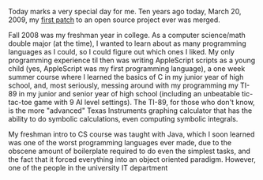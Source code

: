 Today marks a very special day for me. Ten years ago today, March 20, 2009, my
[first
patch](https://github.com/sympy/sympy/commit/ccedb6d5677c5dabf187e241d0aa97b134b152df)
to an open source project ever was merged.

Fall 2008 was my freshman year in college. As a computer science/math double
major (at the time), I wanted to learn about as many programming languages as I
could, so I could figure out which ones I liked. My only programming
experience til then was writing AppleScript scripts as a young child (yes,
AppleScript was my first programming language), a one week summer course where
I learned the basics of C in my junior year of high school, and, most
seriously, messing around with my programming my TI-89 in my junior and senior
year of high school (including an unbeatable tic-tac-toe game with 9 AI level
settings). The TI-89, for those who don't know, is the more "advanced" Texas
Instruments graphing calculator that has the ability to do symbolic
calculations, even computing symbolic integrals.

My freshman intro to CS course was taught with Java, which I soon learned was
one of the worst programming languages ever made, due to the obscene amount of
boilerplate required to do even the simplest tasks, and the fact that it
forced everything into an object oriented paradigm. However, one of the people
in the university IT department
